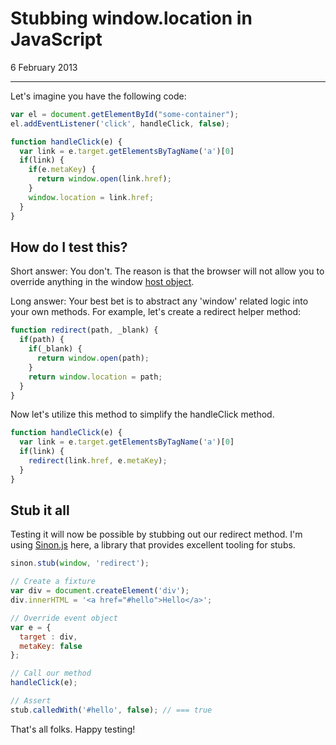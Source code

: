 # Stubbing window.location in JavaScript

<PubDate>6 February 2013</PubDate>

---

Let's imagine you have the following code:

```javascript
var el = document.getElementById("some-container");
el.addEventListener('click', handleClick, false);

function handleClick(e) {
  var link = e.target.getElementsByTagName('a')[0]
  if(link) {
    if(e.metaKey) {
      return window.open(link.href);
    }
    window.location = link.href;
  }
}
```

## How do I test this?

Short answer: You don't. The reason is that the browser will not allow you to override anything in the window [host object](https://developer.mozilla.org/en-US/docs/Web/JavaScript/Reference/Global_Objects).

Long answer: Your best bet is to abstract any 'window' related logic into your own methods. For example, let's create a redirect helper method:

```javascript
function redirect(path, _blank) {
  if(path) {
    if(_blank) {
      return window.open(path);
    }
    return window.location = path;
  }
}
```

Now let's utilize this method to simplify the handleClick method.


```javascript
function handleClick(e) {
  var link = e.target.getElementsByTagName('a')[0]
  if(link) {
    redirect(link.href, e.metaKey);
  }
}
```

## Stub it all

Testing it will now be possible by stubbing out our redirect method. I'm using [Sinon.js](http://sinonjs.org/) here, a library that provides excellent tooling for stubs.

```javascript
sinon.stub(window, 'redirect');

// Create a fixture
var div = document.createElement('div');
div.innerHTML = '<a href="#hello">Hello</a>';

// Override event object
var e = {
  target : div,
  metaKey: false
};

// Call our method
handleClick(e);

// Assert
stub.calledWith('#hello', false); // === true
```

That's all folks. Happy testing!

